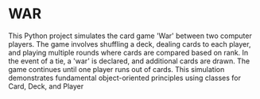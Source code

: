 # WAR
This Python project simulates the card game 'War' between two computer players. The game involves shuffling a deck, dealing cards to each player, and playing multiple rounds where cards are compared based on rank. In the event of a tie, a 'war' is declared, and additional cards are drawn. The game continues until one player runs out of cards. This simulation demonstrates fundamental object-oriented principles using classes for Card, Deck, and Player
